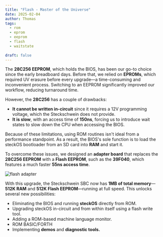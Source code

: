 ```yaml
---
title: "Flash - Master of the Universe"
date: 2025-02-04
author: Thomas
tags:
  - rom
  - eprom
  - eeprom
  - flash
  - waitstate
  
draft: false
---
```



The **28C256 EEPROM**, which holds the BIOS, has been our go-to choice since the early breadboard days. Before that, we relied on **EPROMs**, which required UV erasure before every upgrade—a time-consuming and inconvenient process. Switching to an EEPROM significantly improved our workflow, reducing turnaround time.

However, the **28C256** has a couple of drawbacks:

- **It cannot be written in-circuit** since it requires a 12V programming voltage, which the Steckschwein does not provide.
- **It is slow**, with an access time of **150ns**, forcing us to introduce wait states to slow down the CPU when accessing the BIOS.

Because of these limitations, using ROM routines isn't ideal from a performance standpoint. As a result, the BIOS's sole function is to load the steckOS bootloader from an SD card into **RAM** and start it.

To overcome these issues, we designed an **adapter board** that replaces the **28C256 EEPROM** with a **Flash EEPROM**, such as the **39F040**, which features a much faster **55ns access time**.

![flash adapter](../images/flash_adapter.jpg)

With this upgrade, the Steckschwein SBC now has **1MB of total memory**—**512K RAM** and **512K Flash EEPROM**—running at full speed. This unlocks several new possibilities:

- Eliminating the BIOS and running **steckOS** directly from ROM.
- Upgrading steckOS in-circuit and from within itself using a flash write tool.
- Adding a ROM-based machine language monitor.
- ROM BASIC/FORTH
- Implementing **demos** and **diagnostic tools.**

